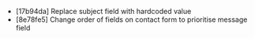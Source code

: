 * [17b94da] Replace subject field with hardcoded value
* [8e78fe5] Change order of fields on contact form to prioritise message field

